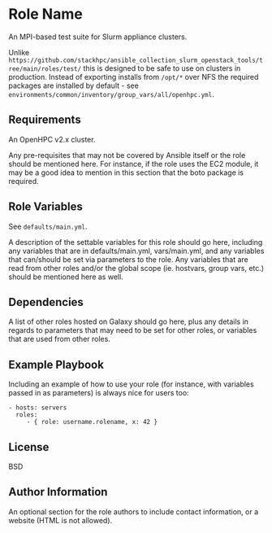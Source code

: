 Role Name
=========

An MPI-based test suite for Slurm appliance clusters.

Unlike `https://github.com/stackhpc/ansible_collection_slurm_openstack_tools/tree/main/roles/test/` this is designed to be safe to use on clusters in production. Instead of exporting installs from `/opt/*` over NFS the required packages are installed by default - see `environments/common/inventory/group_vars/all/openhpc.yml`.

Requirements
------------

An OpenHPC v2.x cluster.

Any pre-requisites that may not be covered by Ansible itself or the role should be mentioned here. For instance, if the role uses the EC2 module, it may be a good idea to mention in this section that the boto package is required.

Role Variables
--------------

See `defaults/main.yml`.

A description of the settable variables for this role should go here, including any variables that are in defaults/main.yml, vars/main.yml, and any variables that can/should be set via parameters to the role. Any variables that are read from other roles and/or the global scope (ie. hostvars, group vars, etc.) should be mentioned here as well.

Dependencies
------------

A list of other roles hosted on Galaxy should go here, plus any details in regards to parameters that may need to be set for other roles, or variables that are used from other roles.

Example Playbook
----------------

Including an example of how to use your role (for instance, with variables passed in as parameters) is always nice for users too:

    - hosts: servers
      roles:
         - { role: username.rolename, x: 42 }

License
-------

BSD

Author Information
------------------

An optional section for the role authors to include contact information, or a website (HTML is not allowed).
